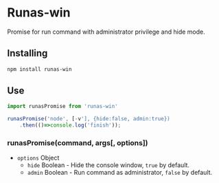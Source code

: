 # Runas-win

Promise for run command with administrator privilege and hide mode.


## Installing

```sh
npm install runas-win
```

## Use

```js
import runasPromise from 'runas-win'

runasPromise('node', [-v'], {hide:false, admin:true})
    .then(()=>console.log('finish'));
```


### runasPromise(command, args[, options])

* `options` Object
  * `hide` Boolean - Hide the console window, `true` by default.
  * `admin` Boolean - Run command as administrator, `false` by default.